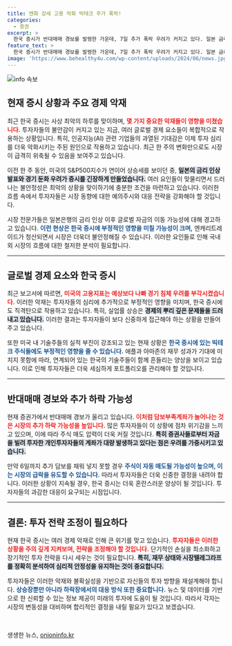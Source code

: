 ```yaml
---
title: 엔화 강세 고용 악화 빅테크 주가 폭락!
categories:
  - 증권
excerpt: >
  한국 증시가 반대매매 경보를 발령한 가운데, 7일 추가 폭락 우려가 커지고 있다. 일본 금리 인상과 미국 고용 둔화 등 악재가 쌓였고, 투자 심리가 급속히 위축돼 시장의 불안정성이 가중되고 있다.
feature_text: >
  한국 증시가 반대매매 경보를 발령한 가운데, 7일 추가 폭락 우려가 커지고 있다. 일본 금리 인상과 미국 고용 둔화 등 악재가 쌓였고, 투자 심리가 급속히 위축돼 시장의 불안정성이 가중되고 있다.
image: 'https://www.behealthy4u.com/wp-content/uploads/2024/06/news.jpg'
---
```


<p><img src="https://www.behealthy4u.com/wp-content/uploads/2024/06/news.jpg" alt="info 속보" /></p>

<h2 data-ke-size="size26">현재 증시 상황과 주요 경제 악재</h2>

<p data-ke-size="size16">최근 한국 증시는 사상 최악의 하루를 맞이하며, <b><span style="color: #ee2323;">몇 가지 중요한 악재들이 영향을 미쳤습니다.</span></b> 투자자들의 불안감이 커지고 있는 지금, 여러 글로벌 경제 요소들이 복합적으로 작용하는 상황입니다. 특히, 인공지능(AI) 관련 기업들의 과열된 기대감은 이제 투자 심리를 더욱 악화시키는 주된 원인으로 작용하고 있습니다. 최근 한 주의 변화만으로도 시장이 급격히 위축될 수 있음을 보여주고 있습니다.</p>

<p data-ke-size="size16">이전 한 주 동안, 미국의 S&P500지수가 연이어 상승세를 보이던 중, <b><span style="background-color: #21538527;">일본의 금리 인상 발표와 경기 둔화 우려가 증시를 긴장하게 만들었습니다.</span></b> 여러 요인들이 맞물리면서 드러나는 불안정성은 최악의 상황을 맞이하기에 충분한 조건을 마련하고 있습니다. 이러한 흐름 속에서 투자자들은 시장 동향에 대한 예의주시와 대응 전략을 강화해야 할 것입니다.</p>

<p data-ke-size="size16">시장 전문가들은 일본은행의 금리 인상 이후 글로벌 자금의 이동 가능성에 대해 경고하고 있습니다. <b><span style="color: #1a5490;">이런 현상은 한국 증시에 부정적인 영향을 미칠 가능성이 크며,</span></b> 엔캐리트레이드가 청산되면서 시장은 더욱더 불안정해질 수 있습니다. 이러한 요인들로 인해 국내외 시장의 흐름에 대한 철저한 분석이 필요합니다.</p>

<hr>

<h2 data-ke-size="size26">글로벌 경제 요소와 한국 증시</h2>

<p data-ke-size="size16">최근 보고서에 따르면, <b><span style="color: #ee2323;">미국의 고용지표는 예상보다 나빠 경기 침체 우려를 부각시켰습니다.</span></b> 이러한 악재는 투자자들의 심리에 추가적으로 부정적인 영향을 미치며, 한국 증시에도 직격탄으로 작용하고 있습니다. 특히, 실업률 상승은 <b><span style="background-color: #21538527;">경제의 뿌리 깊은 문제들을 드러내고 있습니다.</span></b> 이러한 결과는 투자자들이 보다 신중하게 접근해야 하는 상황을 만들어주고 있습니다.</p>

<p data-ke-size="size16">또한 미국 내 기술주들의 실적 부진이 강조되고 있는 현재 상황은 <b><span style="color: #1a5490;">한국 증시에 있는 빅테크 주식들에도 부정적인 영향을 줄 수 있습니다.</span></b> 애플과 아마존의 재무 성과가 기대에 미치지 못함에 따라, 연계되어 있는 한국의 기술주들이 함께 흔들리는 양상을 보이고 있습니다. 이로 인해 투자자들은 더욱 세심하게 포트폴리오를 관리해야 할 것입니다.</p>

<hr>

<h2 data-ke-size="size26">반대매매 경보와 추가 하락 가능성</h2>

<p data-ke-size="size16">현재 증권가에서 반대매매 경보가 울리고 있습니다. <b><span style="color: #ee2323;">이처럼 담보부족계좌가 늘어나는 것은 시장의 추가 하락 가능성을 높입니다.</span></b> 많은 투자자들이 이 상황에 점차 위기감을 느끼고 있으며, 이에 따라 주식 매도 압력이 더욱 커질 것입니다. <b><span style="background-color: #21538527;">특히 증권사들로부터 자금을 빌려 투자한 개인투자자들의 계좌가 대량 발생하고 있다는 점은 우려를 가중시키고 있습니다.</span></b></p>

<p data-ke-size="size16">만약 6일까지 추가 담보를 채워 넣지 못할 경우 <b><span style="color: #1a5490;">주식이 자동 매도될 가능성이 높으며, 이는 시장의 급락을 유도할 수 있습니다.</span></b> 따라서 투자자들은 더욱 신중한 결정을 내려야 합니다. 이러한 상황이 지속될 경우, 한국 증시는 더욱 혼란스러운 양상이 될 것입니다. 투자자들의 과감한 대응이 요구되는 시점입니다.</p>

<hr>

<h2 data-ke-size="size26">결론: 투자 전략 조정이 필요하다</h2>

<p data-ke-size="size16">현재 한국 증시는 여러 경제 악재로 인해 큰 위기를 맞고 있습니다. <b><span style="color: #ee2323;">투자자들은 이러한 상황을 주의 깊게 지켜보며, 전략을 조정해야 할 것입니다.</span></b> 단기적인 손실을 최소화하고 장기적인 투자 전략을 다시 세우는 것이 필요합니다. <b><span style="background-color: #21538527;">특히, 재무 상태와 시장텔레그라프를 정확히 분석하여 심리적 안정성을 유지하는 것이 중요합니다.</span></b></p>

<p data-ke-size="size16">투자자들은 이러한 악재와 불확실성을 기반으로 자신들의 투자 방향을 재설계해야 합니다. <b><span style="color: #1a5490;">상승장뿐만 아니라 하락장에서의 대응 방식 또한 중요합니다.</span></b> 뉴스 및 데이터를 기반으로 한 신뢰할 수 있는 정보 제공이 미래의 투자에 도움이 될 것입니다. 따라서 각자는 시장의 변동성을 대비하며 합리적인 결정을 내릴 필요가 있다고 보겠습니다.</p>

<p data-ke-size="size16">&nbsp;</p>
생생한 뉴스, <a href="https://onioninfo.kr" rel="dofollow">onioninfo.kr</a>


